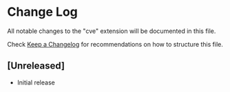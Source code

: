 # Change Log

All notable changes to the "cve" extension will be documented in this file.

Check [Keep a Changelog](http://keepachangelog.com/) for recommendations on how to structure this file.

## [Unreleased]

- Initial release
